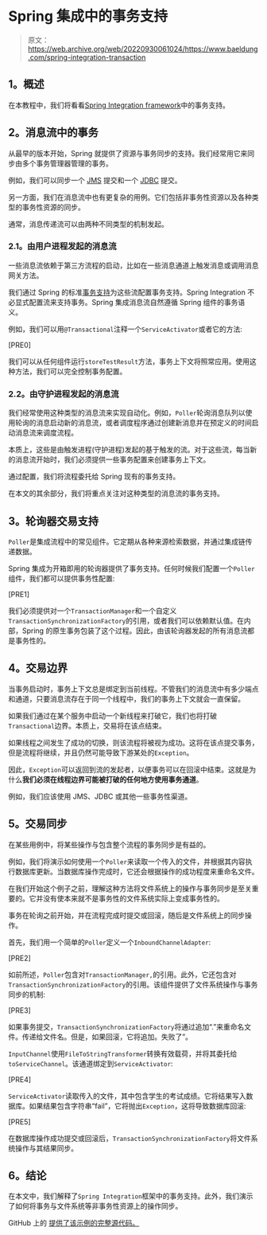 # Spring 集成中的事务支持

> 原文：<https://web.archive.org/web/20220930061024/https://www.baeldung.com/spring-integration-transaction>

## **1。概述**

在本教程中，我们将看看[Spring Integration framework](/web/20220626193548/https://www.baeldung.com/spring-integration)中的事务支持。

## **2。消息流中的事务**

从最早的版本开始，Spring 就提供了资源与事务同步的支持。我们经常用它来同步由多个事务管理器管理的事务。

例如，我们可以同步一个 [JMS](/web/20220626193548/https://www.baeldung.com/spring-jms) 提交和一个 [JDBC](/web/20220626193548/https://www.baeldung.com/java-jdbc) 提交。

另一方面，我们在消息流中也有更复杂的用例。它们包括非事务性资源以及各种类型的事务性资源的同步。

通常，消息传递流可以由两种不同类型的机制发起。

### **2.1。由用户进程发起的消息流**

一些消息流依赖于第三方流程的启动，比如在一些消息通道上触发消息或调用消息网关方法。

我们通过 Spring 的标准[事务支持](/web/20220626193548/https://www.baeldung.com/transaction-configuration-with-jpa-and-spring)为这些流配置事务支持。Spring Integration 不必显式配置流来支持事务。Spring 集成消息流自然遵循 Spring 组件的事务语义。

例如，我们可以用`@Transactional`注释一个`ServiceActivator`或者它的方法:

[PRE0]

我们可以从任何组件运行`storeTestResult`方法，事务上下文将照常应用。使用这种方法，我们可以完全控制事务配置。

### **2.2。由守护进程发起的消息流**

我们经常使用这种类型的消息流来实现自动化。例如，`Poller`轮询消息队列以使用轮询的消息启动新的消息流，或者调度程序通过创建新消息并在预定义的时间启动消息流来调度流程。

本质上，这些是由触发进程(守护进程)发起的基于触发的流。对于这些流，每当新的消息流开始时，我们必须提供一些事务配置来创建事务上下文。

通过配置，我们将流程委托给 Spring 现有的事务支持。

在本文的其余部分，我们将重点关注对这种类型的消息流的事务支持。

## **3。轮询器交易支持**

`Poller`是集成流程中的常见组件。它定期从各种来源检索数据，并通过集成链传递数据。

Spring 集成为开箱即用的轮询器提供了事务支持。任何时候我们配置一个`Poller`组件，我们都可以提供事务性配置:

[PRE1]

我们必须提供对一个`TransactionManager`和一个自定义`TransactionSynchronizationFactory`的引用，或者我们可以依赖默认值。在内部，Spring 的原生事务包装了这个过程。因此，由该轮询器发起的所有消息流都是事务性的。

## **4。交易边界**

当事务启动时，事务上下文总是绑定到当前线程。不管我们的消息流中有多少端点和通道，只要消息流存在于同一个线程中，我们的事务上下文就会一直保留。

如果我们通过在某个服务中启动一个新线程来打破它，我们也将打破`Transactional`边界。本质上，交易将在该点结束。

如果线程之间发生了成功的切换，则该流程将被视为成功。这将在该点提交事务，但是流程将继续，并且仍然可能导致下游某处的`Exception`。

因此，`Exception`可以返回到流的发起者，以便事务可以在回滚中结束。这就是为什么**我们必须在线程边界可能被打破的任何地方使用事务通道**。

例如，我们应该使用 JMS、JDBC 或其他一些事务性渠道。

## **5。交易同步**

在某些用例中，将某些操作与包含整个流程的事务同步是有益的。

例如，我们将演示如何使用一个`Poller`来读取一个传入的文件，并根据其内容执行数据库更新。当数据库操作完成时，它还会根据操作的成功程度来重命名文件。

在我们开始这个例子之前，理解这种方法将文件系统上的操作与事务同步是至关重要的。它并没有使本来就不是事务性的文件系统实际上变成事务性的。

事务在轮询之前开始，并在流程完成时提交或回滚，随后是文件系统上的同步操作。

首先，我们用一个简单的`Poller`定义一个`InboundChannelAdapter`:

[PRE2]

如前所述，`Poller`包含对`TransactionManager,`的引用。此外，它还包含对`TransactionSynchronizationFactory`的引用。该组件提供了文件系统操作与事务同步的机制:

[PRE3]

如果事务提交，`TransactionSynchronizationFactory`将通过追加“.”来重命名文件。传递给文件名。但是，如果回滚，它将追加。失败了”。

`InputChannel`使用`FileToStringTransformer`转换有效载荷，并将其委托给`toServiceChannel`。该通道绑定到`ServiceActivator`:

[PRE4]

`ServiceActivator`读取传入的文件，其中包含学生的考试成绩。它将结果写入数据库。如果结果包含字符串“fail”，它将抛出`Exception`，这将导致数据库回滚:

[PRE5]

在数据库操作成功提交或回滚后，`TransactionSynchronizationFactory`将文件系统操作与其结果同步。

## **6。结论**

在本文中，我们解释了`Spring Integration`框架中的事务支持。此外，我们演示了如何将事务与文件系统等非事务性资源上的操作同步。

GitHub 上的  [提供了该示例的完整源代码。](https://web.archive.org/web/20220626193548/https://github.com/eugenp/tutorials/tree/master/spring-integration)
